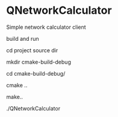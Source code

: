 # QNetworkCalculator
Simple network calculator client

build and run

cd project source dir

mkdir cmake-build-debug

cd cmake-build-debug/

cmake ..

make..

./QNetworkCalculator

